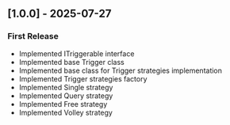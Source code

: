 ## [1.0.0] - 2025-07-27

### First Release

- Implemented ITriggerable interface
- Implemented base Trigger class
- Implemented base class for Trigger strategies implementation
- Implemented Trigger strategies factory
- Implemented Single strategy
- Implemented Query strategy
- Implemented Free strategy
- Implemented Volley strategy

